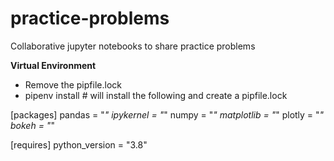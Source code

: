 # practice-problems
Collaborative jupyter notebooks to share practice problems

**Virtual Environment**
* Remove the pipfile.lock
* pipenv install    <t># will install the following and create a pipfile.lock

[packages]
pandas = "*"
ipykernel = "*"
numpy = "*"
matplotlib = "*"
plotly = "*"
bokeh = "*"

[requires]
python_version = "3.8"